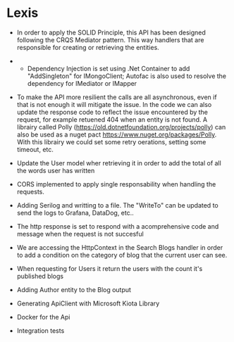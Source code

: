 # Lexis
- In order to apply the SOLID Principle, this API has been designed following the CRQS Mediator pattern. This way handlers that are responsible for creating or retrieving the entities.
- - Dependency Injection is set using .Net Container to add "AddSingleton" for IMongoClient; Autofac is also used to resolve the dependency for IMediator or IMapper
- To make the API more resilient the calls are all asynchronous, even if that is not enough it will mitigate the issue. In the code we can also update the response code to reflect the issue encountered by the request, for example retuened 404 when an entity is not found. 
A librairy called Polly (https://old.dotnetfoundation.org/projects/polly) can also be used as a nuget pact https://www.nuget.org/packages/Polly. With this librairy we could set some retry oerations, setting some timeout, etc.
 - Update the User model wher retrieving it in order to add the total of all the words user has written

 - CORS implemented to apply single responsability when handling the requests.
 
 - Adding Serilog and writting to a file. The "WriteTo" can be updated to send the logs to Grafana, DataDog, etc..
 - The http response is set to respond with a acomprehensive code and message when the request is not succesful
 - We are accessing the HttpContext in the Search Blogs handler in order to add a condition on the category of blog that the current user can see.
 - When requesting for Users it return the users with the count it's published blogs
 - Adding Author entity to the Blog output
 - Generating ApiClient with Microsoft Kiota Library
 - Docker for the Api
 - Integration tests
